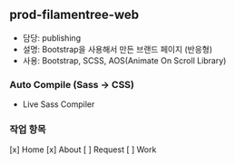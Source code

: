 ## prod-filamentree-web

- 담당: publishing
- 설명: Bootstrap을 사용해서 만든 브랜드 페이지 (반응형)
- 사용: Bootstrap, SCSS, AOS(Animate On Scroll Library)

### Auto Compile (Sass -> CSS)

- Live Sass Compiler

### 작업 항목

[x] Home
[x] About
[ ] Request
[ ] Work
